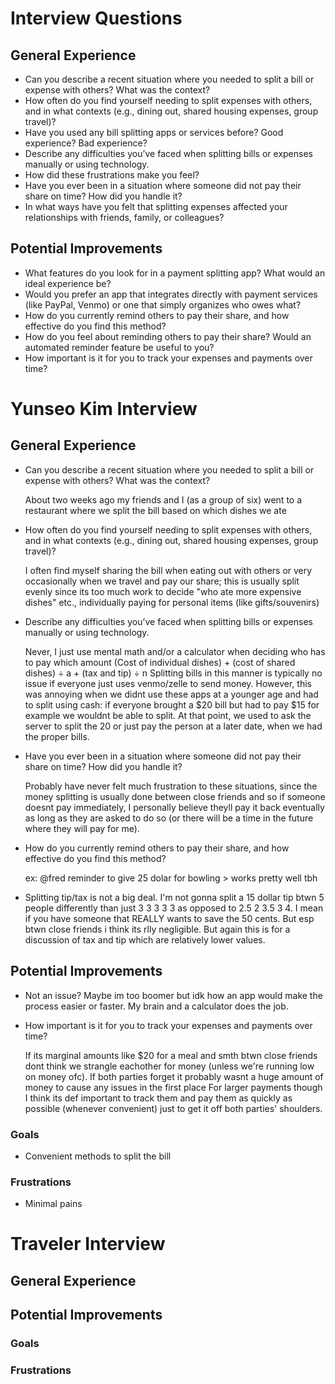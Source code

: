 # Interview Questions
## General Experience
- Can you describe a recent situation where you needed to split a bill or expense with others? What was the context?
- How often do you find yourself needing to split expenses with others, and in what contexts (e.g., dining out, shared housing expenses, group travel)?
- Have you used any bill splitting apps or services before? Good experience? Bad experience?
- Describe any difficulties you’ve faced when splitting bills or expenses manually or using technology.
- How did these frustrations make you feel?
- Have you ever been in a situation where someone did not pay their share on time? How did you handle it?
- In what ways have you felt that splitting expenses affected your relationships with friends, family, or colleagues?
## Potential Improvements
- What features do you look for in a payment splitting app? What would an ideal experience be?
- Would you prefer an app that integrates directly with payment services (like PayPal, Venmo) or one that simply organizes who owes what?
- How do you currently remind others to pay their share, and how effective do you find this method?
- How do you feel about reminding others to pay their share? Would an automated reminder feature be useful to you?
- How important is it for you to track your expenses and payments over time?

# Yunseo Kim Interview
## General Experience
- Can you describe a recent situation where you needed to split a bill or expense with others? What was the context?

     About two weeks ago my friends and I (as a group of six) went to a restaurant where we split the bill based on which dishes we ate 

- How often do you find yourself needing to split expenses with others, and in what contexts (e.g., dining out, shared housing expenses, group travel)?
   
     I often find myself sharing the bill when eating out with others or very occasionally when we travel and pay our share; this is usually split evenly since its too much work to decide "who ate more expensive dishes" etc., individually paying for personal items (like gifts/souvenirs) 

- Describe any difficulties you’ve faced when splitting bills or expenses manually or using technology.

     Never, I just use mental math and/or a calculator when deciding who has to pay which amount
     (Cost of individual dishes) + (cost of shared dishes) ÷ a + (tax and tip) ÷ n
     Splitting bills in this manner is typically no issue if everyone just uses venmo/zelle to send money. 
     However, this was annoying when we didnt use these apps at a younger age and had to split using cash: if everyone brought a $20 bill but had to pay $15 for example we wouldnt be able to split. At that point, we used to ask the server to split the 20 or just pay the person at a later date, when we had the proper bills. 

- Have you ever been in a situation where someone did not pay their share on time? How did you handle it?

     Probably have never felt much frustration to these situations, since the money splitting is usually done between close friends and so if someone doesnt pay immediately, I personally believe theyll pay it back eventually as long as they are asked to do so (or there will be a time in the future where they will pay for me). 

- How do you currently remind others to pay their share, and how effective do you find this method?

     ex: @fred reminder to give 25 dolar for bowling > works pretty well tbh 

- Splitting tip/tax is not a big deal. I'm not gonna split a 15 dollar tip btwn 5 people differently than just 3 3 3 3 3 as opposed to 2.5 2 3.5 3 4. I mean if you have someone that REALLY wants to save the 50 cents. But esp btwn close friends i think its rlly negligible. But again this is for a discussion of tax and tip which are relatively lower values.
## Potential Improvements
- Not an issue? Maybe im too boomer but idk how an app would make the process easier or faster. My brain and a calculator does the job.
- How important is it for you to track your expenses and payments over time?

     If its marginal amounts like $20 for a meal and smth btwn close friends dont think we strangle eachother for money (unless we're running low on money ofc). If both parties forget it probably wasnt a huge amount of money to cause any issues in the first place 
     For larger payments though I think its def important to track them and pay them as quickly as possible (whenever convenient) just to get it off both parties' shoulders.
### Goals
- Convenient methods to split the bill
### Frustrations
- Minimal pains

# Traveler Interview
## General Experience
## Potential Improvements
### Goals
### Frustrations
